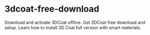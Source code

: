 # 3dcoat-free-download
Download and activate 3DCoat offline. Get 3DCoat free download and setup. Learn how to install 3D Coat full version with smart materials.
